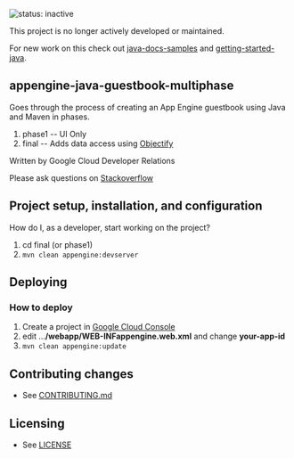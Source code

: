 ![status: inactive](https://img.shields.io/badge/status-inactive-red.svg)

This project is no longer actively developed or maintained.

For new work on this check out [java-docs-samples](https://github.com/GoogleCloudPlatform/java-docs-samples) and [getting-started-java](https://github.com/GoogleCloudPlatform/getting-started-java).

## appengine-java-guestbook-multiphase

Goes through the process of creating an App Engine guestbook using Java and Maven in phases.

1. phase1 -- UI Only
2. final -- Adds data access using [Objectify](https://github.com/objectify/objectify)

Written by Google Cloud Developer Relations

Please ask questions on [Stackoverflow](http://stackoverflow.com/questions/tagged/google-app-engine)

## Project setup, installation, and configuration

How do I, as a developer, start working on the project?

1. cd final  (or phase1)
1. `mvn clean appengine:devserver`

<!---
1. What dependencies does it have (where are they expressed) and how do I install them?
1. Can I see the project working before I change anything?

How do I run the project's automated tests?

* Unit Tests

* Integration Tests
 -->

## Deploying

### How to deploy

1. Create a project in [Google Cloud Console](https://cloud.google.com/console)
1. edit ...**/webapp/WEB-INFappengine.web.xml** and change **your-app-id**
1. `mvn clean appengine:update`

<!--- 
## Troubleshooting & useful tools

### Examples of common tasks

e.g.
* How to make curl requests while authenticated via oauth.
* How to monitor background jobs.
* How to run the app through a proxy.
 -->

## Contributing changes

* See [CONTRIBUTING.md](CONTRIBUTING.md)


## Licensing

* See [LICENSE](LICENSE)


